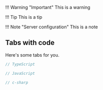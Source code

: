 !!! Warning "Important"
    This is a warning

!!! Tip
    This is a tip

!!! Note "Server configuration"
    This is a note

## Tabs with code

Here's some tabs for you.

```typescript fct_label="TypeScript"
// TypeScript
```

```javascript fct_label="JavaScript"
// JavaScript
```

```csharp fct_label="C#"
// c-sharp
```